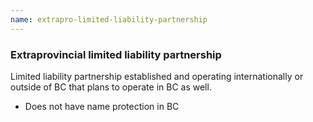 ```yaml
---
name: extrapro-limited-liability-partnership
---
```

### Extraprovincial limited liability partnership
Limited liability partnership established and operating internationally or outside of BC that plans to operate in BC as well.
- Does not have name protection in BC